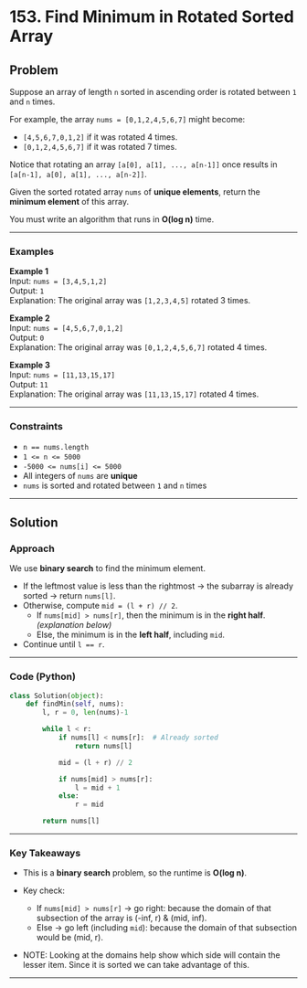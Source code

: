 # 153. Find Minimum in Rotated Sorted Array

## Problem
Suppose an array of length `n` sorted in ascending order is rotated between `1` and `n` times.  

For example, the array `nums = [0,1,2,4,5,6,7]` might become:  
- `[4,5,6,7,0,1,2]` if it was rotated 4 times.  
- `[0,1,2,4,5,6,7]` if it was rotated 7 times.  

Notice that rotating an array `[a[0], a[1], ..., a[n-1]]` once results in `[a[n-1], a[0], a[1], ..., a[n-2]]`.  

Given the sorted rotated array `nums` of **unique elements**, return the **minimum element** of this array.  

You must write an algorithm that runs in **O(log n)** time.  

---

### Examples
**Example 1**  
Input: `nums = [3,4,5,1,2]`  
Output: `1`  
Explanation: The original array was `[1,2,3,4,5]` rotated 3 times.  

**Example 2**  
Input: `nums = [4,5,6,7,0,1,2]`  
Output: `0`  
Explanation: The original array was `[0,1,2,4,5,6,7]` rotated 4 times.  

**Example 3**  
Input: `nums = [11,13,15,17]`  
Output: `11`  
Explanation: The original array was `[11,13,15,17]` rotated 4 times.  

---

### Constraints
- `n == nums.length`  
- `1 <= n <= 5000`  
- `-5000 <= nums[i] <= 5000`  
- All integers of `nums` are **unique**  
- `nums` is sorted and rotated between `1` and `n` times  

---

## Solution

### Approach
We use **binary search** to find the minimum element.  
- If the leftmost value is less than the rightmost → the subarray is already sorted → return `nums[l]`.  
- Otherwise, compute `mid = (l + r) // 2`.  
  - If `nums[mid] > nums[r]`, then the minimum is in the **right half**.  *(explanation below)*
  - Else, the minimum is in the **left half**, including `mid`.  
- Continue until `l == r`.  

---

### Code (Python)
```python
class Solution(object):
    def findMin(self, nums):
        l, r = 0, len(nums)-1

        while l < r:
            if nums[l] < nums[r]:  # Already sorted
                return nums[l]

            mid = (l + r) // 2

            if nums[mid] > nums[r]:
                l = mid + 1
            else:
                r = mid

        return nums[l]
```

---

### Key Takeaways
- This is a **binary search** problem, so the runtime is **O(log n)**.  

- Key check:  
  - If `nums[mid] > nums[r]` → go right: because the domain of that subsection of the array is  (-inf, r) & (mid, inf). 
  - Else → go left (including `mid`): because the domain of that subsection would be (mid, r).

- NOTE: Looking at the domains help show which side will contain the lesser item. Since it is sorted we can take advantage of this. 

---
